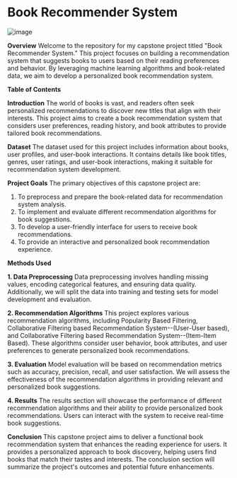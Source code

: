 # Book Recommender System

![image](https://github.com/nikhilbordekar/Book-Recommender-System/assets/121897260/e4e5123a-e4b1-4a2a-b213-0e145d2767da)


**Overview**
Welcome to the repository for my capstone project titled "Book Recommender System." This project focuses on building a recommendation system that suggests books to users based on their reading preferences and behavior. By leveraging machine learning algorithms and book-related data, we aim to develop a personalized book recommendation system.

**Table of Contents**

**Introduction**
The world of books is vast, and readers often seek personalized recommendations to discover new titles that align with their interests. This project aims to create a book recommendation system that considers user preferences, reading history, and book attributes to provide tailored book recommendations.

**Dataset**
The dataset used for this project includes information about books, user profiles, and user-book interactions. It contains details like book titles, genres, user ratings, and user-book interactions, making it suitable for recommendation system development.

**Project Goals**
The primary objectives of this capstone project are:

1. To preprocess and prepare the book-related data for recommendation system analysis.
2. To implement and evaluate different recommendation algorithms for book suggestions.
3. To develop a user-friendly interface for users to receive book recommendations.
4. To provide an interactive and personalized book recommendation experience.
   
**Methods Used**

**1. Data Preprocessing**
Data preprocessing involves handling missing values, encoding categorical features, and ensuring data quality. Additionally, we will split the data into training and testing sets for model development and evaluation.

**2. Recommendation Algorithms**
This project explores various recommendation algorithms, including Popularity Based Filtering, Collaborative Filtering based Recommendation System--(User-User based), and Collaborative Filtering based Recommendation System--(Item-Item Based). These algorithms consider user behavior, book attributes, and user preferences to generate personalized book recommendations.

**3. Evaluation**
Model evaluation will be based on recommendation metrics such as accuracy, precision, recall, and user satisfaction. We will assess the effectiveness of the recommendation algorithms in providing relevant and personalized book suggestions.

**4. Results**
The results section will showcase the performance of different recommendation algorithms and their ability to provide personalized book recommendations. Users can interact with the system to receive real-time book suggestions.

**Conclusion**
This capstone project aims to deliver a functional book recommendation system that enhances the reading experience for users. It provides a personalized approach to book discovery, helping users find books that match their tastes and interests. The conclusion section will summarize the project's outcomes and potential future enhancements.
